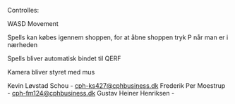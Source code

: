 Controlles:

WASD Movement

Spells kan købes igennem shoppen, for at åbne shoppen tryk P når man er i nærheden

Spells bliver automatisk bindet til QERF

Kamera bliver styret med mus



Kevin Løvstad Schou - cph-ks427@cphbusiness.dk
Frederik Per Moestrup - cph-fm124@cphbusiness.dk
Gustav Heiner Henriksen - 
